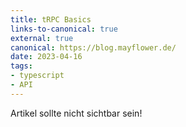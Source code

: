 ```yaml
---
title: tRPC Basics
links-to-canonical: true
external: true  
canonical: https://blog.mayflower.de/
date: 2023-04-16
tags:   
- typescript
- API
---
```

 
Artikel sollte nicht sichtbar sein!
